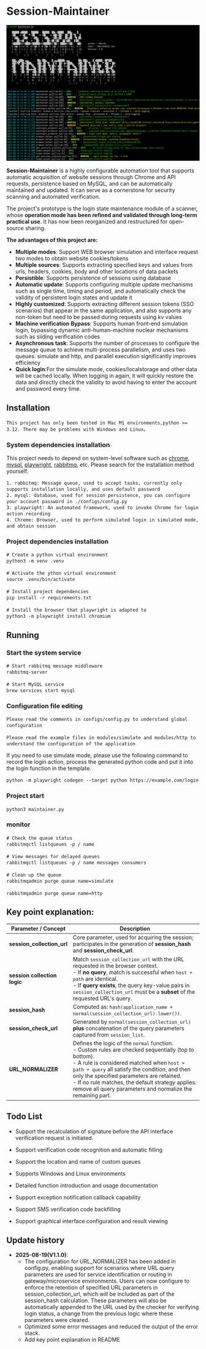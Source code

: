 # Session-Maintainer


![usage_display](./images/usage_display.png)


**Session-Maintainer** is a highly configurable automation tool that supports automatic acquisition of website sessions through Chrome and API requests, persistence based on MySQL, and can be automatically maintained and updated. It can serve as a cornerstone for security scanning and automated verification.

The project's prototype is the login state maintenance module of a scanner, whose **operation mode has been refined and validated through long-term practical use**. It has now been reorganized and restructured for open-source sharing.

**The advantages of this project are:**

- **Multiple modes**: Support WEB browser simulation and interface request two modes to obtain website cookies/tokens
- **Multiple sources**: Supports extracting specified keys and values from urls, headers, cookies, body and other locations of data packets
- **Persistible**: Supports persistence of sessions using database
- **Automatic update**: Supports configuring multiple update mechanisms such as single time, timing and period, and automatically check the validity of persistent login states and update it
- **Highly customized**: Supports extracting different session tokens (SSO scenarios) that appear in the same application, and also supports any non-token but need to be passed during requests using kv values
- **Machine verification Bypass**: Supports human front-end simulation login, bypassing dynamic anti-human-machine nuclear mechanisms such as sliding verification codes
- **Asynchronous task**: Supports the number of processes to configure the message queue to achieve multi-process parallelism, and uses two queues: simulate and http, and parallel execution significantly improves efficiency
- **Quick login**:For the simulate mode, cookies/localstorage and other data will be cached locally. When logging in again, it will quickly restore the data and directly check the validity to avoid having to enter the account and password every time.


## Installation

```
This project has only been tested in Mac M1 environments,python >= 3.12. There may be problems with Windows and Linux。
``` 

### System dependencies installation 

This project needs to depend on system-level software such as [chrome](https://www.google.com/chrome/), [mysql](https://www.mysql.com/), [playwright](https://playwright.dev/), [rabbitmq](https://www.rabbitmq.com/), etc. Please search for the installation method yourself.

```
1. rabbitmq: Message queue, used to accept tasks, currently only supports installation locally, and uses default password
2. mysql: database, used for session persistence, you can configure your account password in ./configs/config.py
3. playwright: An automated framework, used to invoke Chrome for login action recording
4. Chrome: Browser, used to perform simulated login in simulated mode, and obtain session
```

### Project dependencies installation

```
# Create a python virtual environment
python3 -m venv .venv

# Activate the ython virtual environment
source .venv/bin/activate

# Install project dependencies
pip install -r requirements.txt

# Install the browser that playwright is adapted to
python3 -m playwright install chromium
```


## Running

### Start the system service

```
# Start rabbitmq message middleware
rabbitmq-server

# Start MySQL service
brew services start mysql
```

### Configuration file editing

```
Please read the comments in configs/config.py to understand global configuration

Please read the example files in modules/simulate and modules/http to understand the configuration of the application
```

If you need to use simulate mode, please use the following command to record the login action, process the generated python code and put it into the login function in the template.

```
python -m playwright codegen --target python https://example.com/login
```

### Project start

```
python3 maintainer.py
```

### monitor

```
# Check the queue status
rabbitmqctl listqueues -p / name

# View messages for delayed queues
rabbitmqctl listqueues -p / name messages consumers

# Clean up the queue
rabbitmqadmin purge queue name=simulate

rabbitmqadmin purge queue name=http
```


## Key point explanation:


| **Parameter / Concept**   | **Description** |
|---------------------------|-----------------|
| **session_collection_url** | Core parameter, used for acquiring the session; participates in the generation of **session_hash** and **session_check_url**. |
| **session collection logic** | Match `session_collection_url` with the URL requested in the browser context. <br> - If **no query**, match is successful when `host + path` are identical. <br> - If **query exists**, the query key-value pairs in `session_collection_url` must be a **subset** of the requested URL's query. |
| **session_hash** | Computed as: `hash(application_name + normal(session_collection_url).lower())`. |
| **session_check_url** | Generated by `normal(session_collection_url)` **plus** concatenation of the query parameters captured from `session_list`. |
| **URL_NORMALIZER** | Defines the logic of the `normal` function. <br> - Custom rules are checked sequentially (top to bottom). <br> - A rule is considered matched when `host + path + query` all satisfy the condition, and then only the specified parameters are retained. <br> - If no rule matches, the default strategy applies: remove all query parameters and normalize the remaining part. |


## Todo List

- Support the recalculation of signature before the API interface verification request is initiated.

- Support verification code recognition and automatic filling

- Support the location and name of custom queues

- Supports Windows and Linux environments

- Detailed function introduction and usage documentation

- Support exception notification callback capability

- Support SMS verification code backfilling

- Support graphical interface configuration and result viewing


## Update history

- **2025-08-19(V1.1.0)**:
  - The configuration for URL_NORMALIZER  has been added in config.py, enabling support for scenarios where URL query parameters are used for service identification or routing in gateway/microservice environments. Users can now configure to enforce the retention of specified URL parameters in session_collection_url, which will be included as part of the session_hash calculation. These parameters will also be automatically appended to the URL used by the checker for verifying login status, a change from the previous logic where these parameters were cleared.
  - Optimized some error messages and reduced the output of the error stack.
  - Add key point explanation in README
